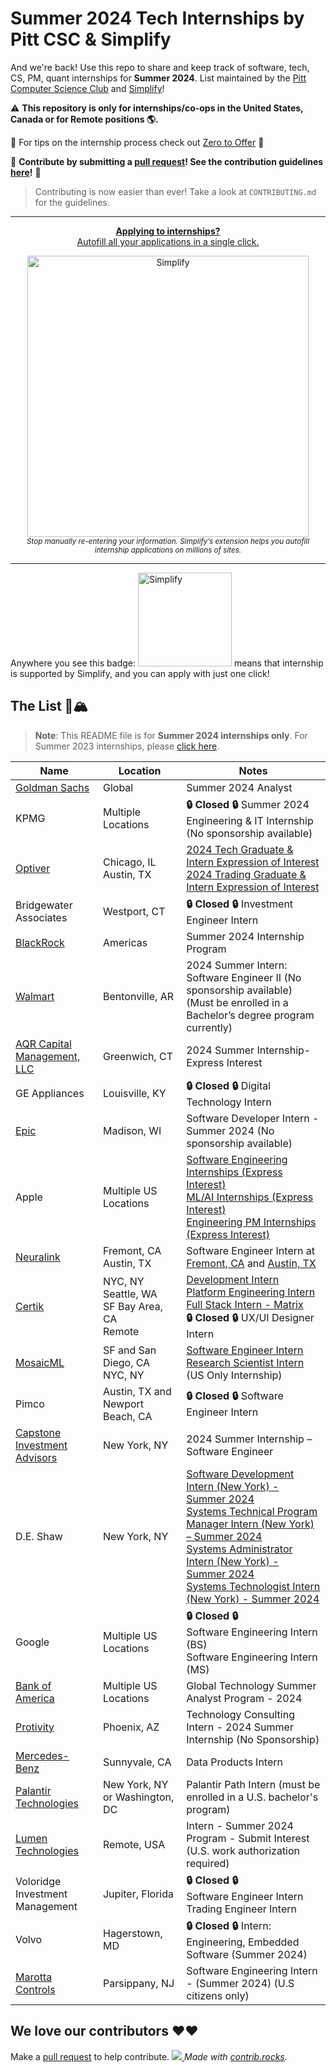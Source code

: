 # Summer 2024 Tech Internships by Pitt CSC & Simplify

And we're back! Use this repo to share and keep track of software, tech, CS, PM, quant internships for **Summer 2024**. List maintained by the [Pitt Computer Science Club](https://pittcsc.org/) and [Simplify](https://simplify.jobs/)!

:warning: **This repository is only for internships/co-ops in the United States, Canada or for Remote positions :earth_americas:.**

🧠 For tips on the internship process check out [Zero to Offer](https://www.pittcs.wiki/zero-to-offer) 🧠

🙏 **Contribute by submitting a [pull request](https://github.com/susam/gitpr#create-pull-request)! See the contribution guidelines [here](https://github.com/pittcsc/Summer2024-Internships/blob/dev/CONTRIBUTING.md)!** 🙏

> Contributing is now easier than ever! Take a look at `CONTRIBUTING.md` for the guidelines.

---

<div align="center">
  <p>
    <a href="https://simplify.jobs/?utm_source=pittcsc&utm_medium=internships_repo">
      <b>Applying to internships?</b>
      <br>
      Autofill all your applications in a single click.
      <br>
      <div>
        <a href="https://simplify.jobs/?utm_source=pittcsc&utm_medium=internships_repo">
          <img src="https://res.cloudinary.com/dpeo4xcnc/image/upload/v1636594918/simplify_pittcsc.png" width="450" alt="Simplify">
        </a>
      </div>
    </a>
    <sub><i>Stop manually re-entering your information. Simplify’s extension helps you autofill internship applications on millions of sites.</i></sub>
  </p>
</div>

---

Anywhere you see this badge:
<img src="https://res.cloudinary.com/dpeo4xcnc/image/upload/v1636594918/simplify_pittcsc.png" width="150" alt="Simplify">
means that internship is supported by Simplify, and you can apply with just one click!

## The List 🚴🏔

> **Note**:
> This README file is for **Summer 2024 internships only**. For Summer 2023 internships, please [click here](https://github.com/pittcsc/Summer2024-Internships/blob/dev/README-2023.md).

<!-- Please leave a one line gap between this and the table TABLE_START (DO NOT CHANGE THIS LINE) -->

| Name                                                                                                                                                                                                                                                          | Location                                                     | Notes                                                                                                                                                                                                                                                                                                                                                                                                                                                                                                                                                                                                                           |
| ------------------------------------------------------------------------------------------------------------------------------------------------------------------------------------------------------------------------------------------------------------- | ------------------------------------------------------------ | ------------------------------------------------------------------------------------------------------------------------------------------------------------------------------------------------------------------------------------------------------------------------------------------------------------------------------------------------------------------------------------------------------------------------------------------------------------------------------------------------------------------------------------------------------------------------------------------------------------------------------- |
| [Goldman Sachs](https://www.goldmansachs.com/careers/students/programs/americas/summer-analyst-program.html)                                                                                                                                                  | Global                                                       | Summer 2024 Analyst                                                                                                                                                                                                                                                                                                                                                                                                                                                                                                                                                                                                             |
| KPMG                                                                                                                                                                                                                                                          | Multiple Locations                                           | **🔒 Closed 🔒** Summer 2024 Engineering & IT Internship (No sponsorship available)                                                                                                                                                                                                                                                                                                                                                                                                                                                                                                                                             |
| [Optiver](https://optiver.com/working-at-optiver/career-opportunities/)                                                                                                                                                                                       | Chicago, IL <br/> Austin, TX                                 | [2024 Tech Graduate & Intern Expression of Interest](https://optiver.com/working-at-optiver/career-opportunities/6497784002) <br/> [2024 Trading Graduate & Intern Expression of Interest](https://optiver.com/working-at-optiver/career-opportunities/6614387002)                                                                                                                                                                                                                                                                                                                                                              |
| Bridgewater Associates                                                                                                                                                                                                                                        | Westport, CT                                                 | **🔒 Closed 🔒** Investment Engineer Intern                                                                                                                                                                                                                                                                                                                                                                                                                                                                                                                                                                                     |
| [BlackRock](https://blackrock.tal.net/vx/lang-en-GB/mobile-0/brand-3/xf-232eb66ac89a/candidate/so/pm/1/pl/1/opp/7894-Summer-Internship-Program-Americas/en-GB)                                                                                                | Americas                                                     | Summer 2024 Internship Program                                                                                                                                                                                                                                                                                                                                                                                                                                                                                                                                                                                                  |
| [Walmart](https://careers.walmart.com/us/jobs/WD1391200-2024-summer-intern-software-engineer-ii-bentonville-ar)                                                                                                                                               | Bentonville, AR                                              | 2024 Summer Intern: Software Engineer II (No sponsorship available) (Must be enrolled in a Bachelor’s degree program currently)                                                                                                                                                                                                                                                                                                                                                                                                                                                                                                 |
| [AQR Capital Management, LLC](https://careers.aqr.com/jobs/university-open-positions/greenwich-ct/2024-summer-internship-express-interest/4478927)                                                                                                            | Greenwich, CT                                                | 2024 Summer Internship-Express Interest                                                                                                                                                                                                                                                                                                                                                                                                                                                                                                                                                                                         |
| GE Appliances                                                                                                                                                                                                                                                 | Louisville, KY                                               | **🔒 Closed 🔒** Digital Technology Intern                                                                                                                                                                                                                                                                                                                                                                                                                                                                                                                                                                                      |
| [Epic](https://epic.avature.net/Careers/FolderDetail/Software-Developer-Intern---Summer-2024/23429)                                                                                                                                                           | Madison, WI                                                  | Software Developer Intern - Summer 2024 (No sponsorship available)                                                                                                                                                                                                                                                                                                                                                                                                                                                                                                                                                              |
| Apple                                                                                                                                                                                                                                                         | Multiple US Locations                                        | [Software Engineering Internships (Express Interest)](https://jobs.apple.com/en-us/details/200480063/software-engineering-internships) <br/> [ML/AI Internships (Express Interest)](https://jobs.apple.com/en-us/details/200480066/machine-learning-ai-internships) <br/> [Engineering PM Internships (Express Interest)](https://jobs.apple.com/en-us/details/200480064/engineering-program-management-internships)                                                                                                                                                                                                            |
| [Neuralink](https://boards.greenhouse.io/neuralink)                                                                                                                                                                                                           | Fremont, CA <br/> Austin, TX                                 | Software Engineer Intern at [Fremont, CA](https://boards.greenhouse.io/neuralink/jobs/5285389003) and [Austin, TX](https://boards.greenhouse.io/neuralink/jobs/5552197003)                                                                                                                                                                                                                                                                                                                                                                                                                                                      |
| [Certik](https://jobs.lever.co/certik)                                                                                                                                                                                                                        | NYC, NY <br/> Seattle, WA <br/> SF Bay Area, CA <br/> Remote | [Development Intern](https://jobs.lever.co/certik/2e33570a-f495-44ef-9d7d-a0c5a7fd8190) <br/> [Platform Engineering Intern](https://jobs.lever.co/certik/095fdcff-99e8-408d-bb8a-e638e44d0b40) <br/> [Full Stack Intern - Matrix](https://jobs.lever.co/certik/ca67aab6-9b8b-4c2f-ad80-ff5855292f48) <br/> **🔒 Closed 🔒** UX/UI Designer Intern                                                                                                                                                                                                                                                                               |
| [MosaicML](https://boards.greenhouse.io/mosaicml)                                                                                                                                                                                                             | SF and San Diego, CA <br/> NYC, NY                           | [Software Engineer Intern](https://boards.greenhouse.io/mosaicml/jobs/4133756004) <br/> [Research Scientist Intern](https://boards.greenhouse.io/mosaicml/jobs/4170454004) <br/> (US Only Internship)                                                                                                                                                                                                                                                                                                                                                                                                                           |
| Pimco                                                                                                                                                                                                                                                         | Austin, TX and Newport Beach, CA                             | **🔒 Closed 🔒** Software Engineer Intern                                                                                                                                                                                                                                                                                                                                                                                                                                                                                                                                                                                       |
| [Capstone Investment Advisors](https://www.capstoneco.com/careers/2024-summer-internship-software-engineer-nyc/?gh_jid=6784275002)                                                                                                                            | New York, NY                                                 | 2024 Summer Internship – Software Engineer                                                                                                                                                                                                                                                                                                                                                                                                                                                                                                                                                                                      |
| D.E. Shaw                                                                                                                                                                                                                                                     | New York, NY                                                 | [Software Development Intern (New York) - Summer 2024](https://www.deshaw.com/careers/software-developer-intern-new-york-summer-2024-4803) <br/> [Systems Technical Program Manager Intern (New York) – Summer 2024](https://www.deshaw.com/careers/systems-technical-program-manager-intern-new-york-summer-2024-4786) <br/> [Systems Administrator Intern (New York) - Summer 2024](https://www.deshaw.com/careers/systems-administrator-intern-new-york-summer-2024-4782) <br/> [Systems Technologist Intern (New York) - Summer 2024](https://www.deshaw.com/careers/systems-technologist-intern-new-york-summer-2024-4785) |
| Google                                                                                                                                                                                                                                                        | Multiple US Locations                                        | **🔒 Closed 🔒** <br/> Software Engineering Intern (BS) <br/> Software Engineering Intern (MS)                                                                                                                                                                                                                                                                                                                                                                                                                                                                                                                                  |
| [Bank of America](https://bankcampuscareers.tal.net/vx/lang-en-GB/mobile-0/brand-4/xf-91c0e92d74a1/candidate/so/pm/1/pl/1/opp/10165-Global-Technology-Summer-Analyst-Program-2024/en-GB)                                                                      | Multiple US Locations                                        | Global Technology Summer Analyst Program - 2024                                                                                                                                                                                                                                                                                                                                                                                                                                                                                                                                                                                 |
| [Protivity](https://roberthalf.wd1.myworkdayjobs.com/en-US/ProtivitiNA/job/PHOENIX/Phoenix-Technology-Consulting-Intern---2024_JR-248209-2?Location_Country=bc33aa3152ec42d4995f4791a106ed09&Location_Region_State_Province=c7b20b0d4bc04711a00900569e9afabd) | Phoenix, AZ                                                  | Technology Consulting Intern - 2024 Summer Internship (No Sponsorship)                                                                                                                                                                                                                                                                                                                                                                                                                                                                                                                                                          |
| [Mercedes-Benz](https://jobs.lever.co/MBRDNA/59ae463c-5d10-4bb6-9dfd-4e26c7d84a69)                                                                                                                                                                            | Sunnyvale, CA                                                | Data Products Intern                                                                                                                                                                                                                                                                                                                                                                                                                                                                                                                                                                                                            |
| [Palantir Technologies](https://www.palantir.com/careers/students/path/)                                                                                                                                                                                      | New York, NY or Washington, DC                               | Palantir Path Intern (must be enrolled in a U.S. bachelor's program)                                                                                                                                                                                                                                                                                                                                                                                                                                                                                                                                                            |
| [Lumen Technologies](https://jobs.lumen.com/global/en/job/324980/Intern-Summer-2024-Program-Submit-Interest)                                                                                                                                                  | Remote, USA                                                  | Intern - Summer 2024 Program - Submit Interest (U.S. work authorization required)                                                                                                                                                                                                                                                                                                                                                                                                                                                                                                                                               |
| Voloridge Investment Management                                                                                                                                                                                                                               | Jupiter, Florida                                             | **🔒 Closed 🔒** <br/> Software Engineer Intern<br/> Trading Engineer Intern                                                                                                                                                                                                                                                                                                                                                                                                                                                                                                                                                    |
| Volvo                                                                                                                                                                                                                                                         | Hagerstown, MD                                               | **🔒 Closed 🔒** Intern: Engineering, Embedded Software (Summer 2024)                                                                                                                                                                                                                                                                                                                                                                                                                                                                                                                                                           |
| [Marotta Controls](https://marotta.com/job-openings/?gnk=job&gni=8a7883ac879c5eca0187ef4d715d4fd8&lang=en)                                                                                                                                                    | Parsippany, NJ                                               | Software Engineering Intern - (Summer 2024) (U.S citizens only)                                                                                                                                                                                                                                                                                                                                                                                                                                                                                                                                                                 |

<!-- Please leave a one line gap between this and the table TABLE_END (DO NOT CHANGE THIS LINE) -->

## We love our contributors ❤️❤️

Make a [pull request](https://github.com/susam/gitpr#create-pull-request) to help contribute.
<a href="https://github.com/pittcsc/Summer2024-Internships/graphs/contributors">
<img src="https://contrib.rocks/image?repo=pittcsc/Summer2024-Internships&columns=24&max=480" />
</a>
_Made with [contrib.rocks](https://contrib.rocks)._
